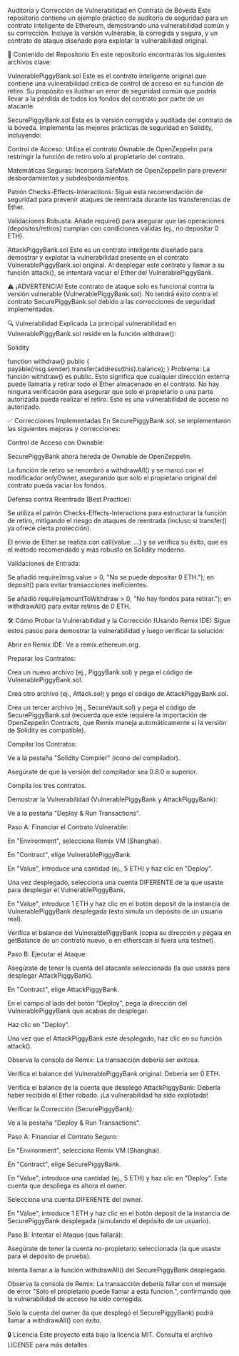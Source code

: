 
Auditoría y Corrección de Vulnerabilidad en Contrato de Bóveda
Este repositorio contiene un ejemplo práctico de auditoría de seguridad para un contrato inteligente de Ethereum, demostrando una vulnerabilidad común y su corrección. Incluye la versión vulnerable, la corregida y segura, y un contrato de ataque diseñado para explotar la vulnerabilidad original.

🚀 Contenido del Repositorio
En este repositorio encontrarás los siguientes archivos clave:

VulnerablePiggyBank.sol
Este es el contrato inteligente original que contiene una vulnerabilidad crítica de control de acceso en su función de retiro. Su propósito es ilustrar un error de seguridad común que podría llevar a la pérdida de todos los fondos del contrato por parte de un atacante.

SecurePiggyBank.sol
Esta es la versión corregida y auditada del contrato de la bóveda. Implementa las mejores prácticas de seguridad en Solidity, incluyendo:

Control de Acceso: Utiliza el contrato Ownable de OpenZeppelin para restringir la función de retiro solo al propietario del contrato.

Matemáticas Seguras: Incorpora SafeMath de OpenZeppelin para prevenir desbordamientos y subdesbordamientos.

Patrón Checks-Effects-Interactions: Sigue esta recomendación de seguridad para prevenir ataques de reentrada durante las transferencias de Ether.

Validaciones Robusta: Añade require() para asegurar que las operaciones (depósitos/retiros) cumplan con condiciones válidas (ej., no depositar 0 ETH).

AttackPiggyBank.sol
Este es un contrato inteligente diseñado para demostrar y explotar la vulnerabilidad presente en el contrato VulnerablePiggyBank.sol original. Al desplegar este contrato y llamar a su función attack(), se intentará vaciar el Ether del VulnerablePiggyBank.

⚠️ ¡ADVERTENCIA! Este contrato de ataque solo es funcional contra la versión vulnerable (VulnerablePiggyBank.sol). No tendrá éxito contra el contrato SecurePiggyBank.sol debido a las correcciones de seguridad implementadas.

🔍 Vulnerabilidad Explicada
La principal vulnerabilidad en VulnerablePiggyBank.sol reside en la función withdraw():

Solidity

function withdraw() public { payable(msg.sender).transfer(address(this).balance); }
Problema: La función withdraw() es public. Esto significa que cualquier dirección externa puede llamarla y retirar todo el Ether almacenado en el contrato. No hay ninguna verificación para asegurar que solo el propietario o una parte autorizada pueda realizar el retiro. Esto es una vulnerabilidad de acceso no autorizado.

✅ Correcciones Implementadas
En SecurePiggyBank.sol, se implementaron las siguientes mejoras y correcciones:

Control de Acceso con Ownable:

SecurePiggyBank ahora hereda de Ownable de OpenZeppelin.

La función de retiro se renombró a withdrawAll() y se marcó con el modificador onlyOwner, asegurando que solo el propietario original del contrato pueda vaciar los fondos.

Defensa contra Reentrada (Best Practice):

Se utiliza el patrón Checks-Effects-Interactions para estructurar la función de retiro, mitigando el riesgo de ataques de reentrada (incluso si transfer() ya ofrece cierta protección).

El envío de Ether se realiza con call{value: ...} y se verifica su éxito, que es el método recomendado y más robusto en Solidity moderno.

Validaciones de Entrada:

Se añadió require(msg.value > 0, "No se puede depositar 0 ETH."); en deposit() para evitar transacciones ineficientes.

Se añadió require(amountToWithdraw > 0, "No hay fondos para retirar."); en withdrawAll() para evitar retiros de 0 ETH.

🛠️ Cómo Probar la Vulnerabilidad y la Corrección (Usando Remix IDE)
Sigue estos pasos para demostrar la vulnerabilidad y luego verificar la solución:

Abrir en Remix IDE: Ve a remix.ethereum.org.

Preparar los Contratos:

Crea un nuevo archivo (ej., PiggyBank.sol) y pega el código de VulnerablePiggyBank.sol.

Crea otro archivo (ej., Attack.sol) y pega el código de AttackPiggyBank.sol.

Crea un tercer archivo (ej., SecureVault.sol) y pega el código de SecurePiggyBank.sol (recuerda que este requiere la importación de OpenZeppelin Contracts, que Remix maneja automáticamente si la versión de Solidity es compatible).

Compilar los Contratos:

Ve a la pestaña "Solidity Compiler" (icono del compilador).

Asegúrate de que la versión del compilador sea 0.8.0 o superior.

Compila los tres contratos.

Demostrar la Vulnerabilidad (VulnerablePiggyBank y AttackPiggyBank):

Ve a la pestaña "Deploy & Run Transactions".

Paso A: Financiar el Contrato Vulnerable:

En "Environment", selecciona Remix VM (Shanghai).

En "Contract", elige VulnerablePiggyBank.

En "Value", introduce una cantidad (ej., 5 ETH) y haz clic en "Deploy".

Una vez desplegado, selecciona una cuenta DIFERENTE de la que usaste para desplegar el VulnerablePiggyBank.

En "Value", introduce 1 ETH y haz clic en el botón deposit de la instancia de VulnerablePiggyBank desplegada (esto simula un depósito de un usuario real).

Verifica el balance del VulnerablePiggyBank (copia su dirección y pégala en getBalance de un contrato nuevo, o en etherscan si fuera una testnet).

Paso B: Ejecutar el Ataque:

Asegúrate de tener la cuenta del atacante seleccionada (la que usarás para desplegar AttackPiggyBank).

En "Contract", elige AttackPiggyBank.

En el campo al lado del botón "Deploy", pega la dirección del VulnerablePiggyBank que acabas de desplegar.

Haz clic en "Deploy".

Una vez que el AttackPiggyBank esté desplegado, haz clic en su función attack().

Observa la consola de Remix: La transacción debería ser exitosa.

Verifica el balance del VulnerablePiggyBank original: Debería ser 0 ETH.

Verifica el balance de la cuenta que desplegó AttackPiggyBank: Debería haber recibido el Ether robado. ¡La vulnerabilidad ha sido explotada!

Verificar la Corrección (SecurePiggyBank):

Ve a la pestaña "Deploy & Run Transactions".

Paso A: Financiar el Contrato Seguro:

En "Environment", selecciona Remix VM (Shanghai).

En "Contract", elige SecurePiggyBank.

En "Value", introduce una cantidad (ej., 5 ETH) y haz clic en "Deploy". Esta cuenta que despliega es ahora el owner.

Selecciona una cuenta DIFERENTE del owner.

En "Value", introduce 1 ETH y haz clic en el botón deposit de la instancia de SecurePiggyBank desplegada (simulando el depósito de un usuario).

Paso B: Intentar el Ataque (que fallará):

Asegúrate de tener la cuenta no-propietario seleccionada (la que usaste para el depósito de prueba).

Intenta llamar a la función withdrawAll() del SecurePiggyBank desplegado.

Observa la consola de Remix: La transacción debería fallar con el mensaje de error "Solo el propietario puede llamar a esta funcion.", confirmando que la vulnerabilidad de acceso ha sido corregida.

Solo la cuenta del owner (la que desplegó el SecurePiggyBank) podrá llamar a withdrawAll() con éxito.

🔒 Licencia
Este proyecto está bajo la licencia MIT. Consulta el archivo LICENSE para más detalles.
